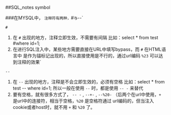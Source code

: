 ##SQL_notes symbol

###在MYSQL中，
`
注释符有两种， `#` 与 `--`

`#`  
1. 在 `#` 出现的地方，注释立即生效，不需要有间隔
   比如：select * from test #where id=1;  
2. 在进行SQL注入中，某些地方需要直接在URL中填写bypass，而 `#` 在HTML语言中
   是作为锚标记出现的，所以直接使用是不行的，通过url编码 `%23` 可以达到注释的效果`  

`--`  
1. 在 `--` 出现的地方，注释是不会立即生效的，必须有空格
   比如：select * from test -- where id=1;
   所以一般在使用 `--` 时，都是使用 `-- -` 来替代  
2. 要有空格，就有很多方式了， `-- -` , `--+-` , `--%20-`
   （后两个在url中使用，`+` 是url中的连接符，相当于空格，`%20` 是空格符通过
   url编码的，但当注入cookie或者host时，就不用 `+` 和 `%20` 了。  